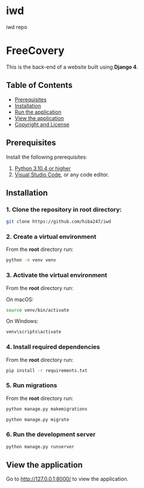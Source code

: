 # iwd
iwd repo
# FreeCovery

This is the back-end of a website built using **Django 4**.



## Table of Contents 
- [Prerequisites](#prerequisites)
- [Installation](#installation)
- [Run the application](#run-the-application)
- [View the application](#view-the-application)
- [Copyright and License](#copyright-and-license)


## Prerequisites

Install the following prerequisites:

1. [Python 3.10.4 or higher](https://www.python.org/downloads/)
2. [Visual Studio Code](https://code.visualstudio.com/download), or any code editor.


## Installation
### 1. Clone the repository in root directory:
```bash
git clone https://github.com/hiba247/iwd
```

### 2. Create a virtual environment

From the **root** directory run:

```bash
python -m venv venv
```

### 3. Activate the virtual environment

From the **root** directory run:

On macOS:

```bash
source venv/bin/activate
```

On Windows:

```bash
venv\scripts\activate
```

### 4. Install required dependencies

From the **root** directory run:

```bash
pip install -r requirements.txt
```

### 5. Run migrations

From the **root** directory run:

```bash
python manage.py makemigrations
```
```bash
python manage.py migrate
```
### 6. Run the development server
```bash
python manage.py runserver
```

## View the application

Go to http://127.0.0.1:8000/ to view the application.
